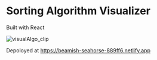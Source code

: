 # Sorting Algorithm Visualizer

Built with React

![visualAlgo_clip](https://user-images.githubusercontent.com/66700080/212432546-2e08232b-bd20-403d-b537-a97433743ea9.gif)

Depoloyed at https://beamish-seahorse-889ff6.netlify.app
